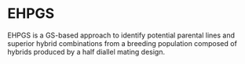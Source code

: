 # EHPGS
EHPGS is a  GS-based approach to identify potential parental lines and superior hybrid combinations from a breeding population composed of hybrids produced by a half diallel mating design.
